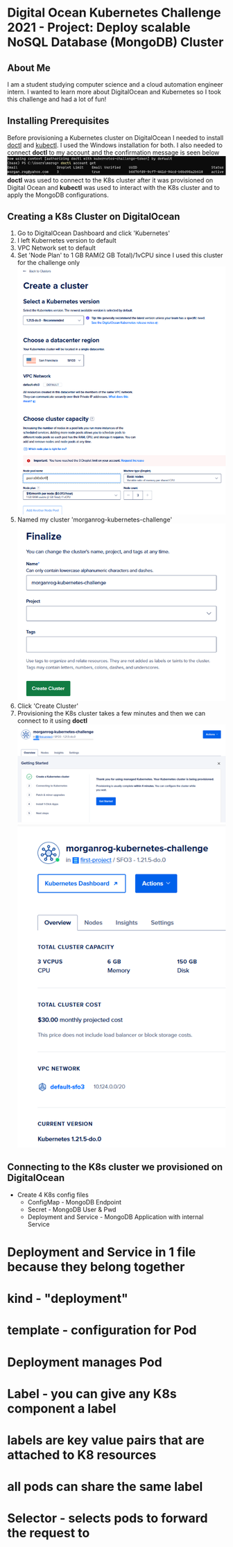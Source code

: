 # Digital Ocean Kubernetes Challenge 2021 - Project: Deploy scalable NoSQL Database (MongoDB) Cluster

## About Me
I am a student studying computer science and a cloud automation engineer intern. I wanted to
learn more about DigitalOcean and Kubernetes so I took this challenge and had a lot of fun!

## Installing Prerequisites
Before provisioning a Kubernetes cluster on DigitalOcean I needed to install [doctl](https://docs.digitalocean.com/reference/doctl/how-to/install/) and
[kubectl](https://kubernetes.io/docs/tasks/tools/install-kubectl-windows/). I used the
Windows installation for both.
I also needed to connect **doctl** to my account and the confirmation message is seen below
![doctl-account-confirmation](/screenshots/doctl-account-confirmation.PNG)
**doctl** was used to connect to the K8s cluster after it was provisioned on Digital Ocean
and **kubectl** was used to interact with the K8s cluster and to apply the MongoDB
configurations.

## Creating a K8s Cluster on DigitalOcean
1. Go to DigitalOcean Dashboard and click 'Kubernetes'
2. I left Kubernetes version to default
3. VPC Network set to default
4. Set 'Node Plan' to 1 GB RAM(2 GB Total)/1vCPU since I used this cluster for the challenge only
![create-k8-cluster-1](/screenshots/create-k8-cluster-1.PNG)
5. Named my cluster 'morganrog-kubernetes-challenge'
![create-k8-cluster-finalize-2](/screenshots/create-k8-cluster-finalize-2.PNG)
6. Click 'Create Cluster'
7. Provisioning the K8s cluster takes a few minutes and then we can connect to it using **doctl**
![create-k8-cluster-provisioning-3](/screenshots/create-k8-cluster-provisioning-3.PNG)
![provisioned-k8-cluster-digitalocean](/screenshots/provisioned-k8-cluster-digitalocean.PNG)

## Connecting to the K8s cluster we provisioned on DigitalOcean

* Create 4 K8s config files
    * ConfigMap - MongoDB Endpoint
    * Secret - MongoDB User & Pwd
    * Deployment and Service - MongoDB Application with internal Service

# Deployment and Service in 1 file because they belong together
# kind - "deployment"
# template - configuration for Pod
# Deployment manages Pod
# Label - you can give any K8s component a label
# labels are key value pairs that are attached to K8 resources
# all pods can share the same label
# Selector - selects pods to forward the request to
